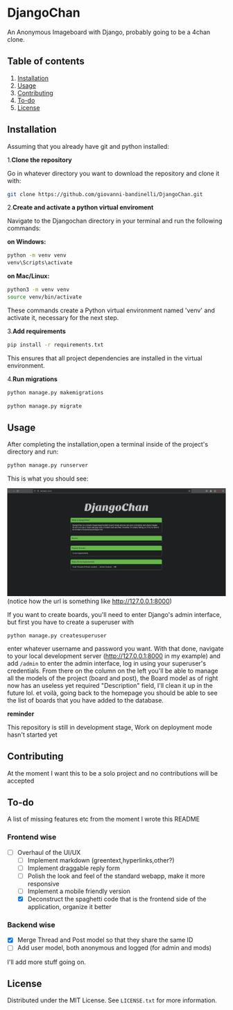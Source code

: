 # DjangoChan
An Anonymous Imageboard with Django, probably going to be a 4chan clone.

## Table of contents
1. [Installation](#installation)
2. [Usage](#usage)
3. [Contributing](#contributing)
4. [To-do](#to-do)
5. [License](#license)
   

## Installation
Assuming that you already have git and python installed:  

1.**Clone the repository**

Go in whatever directory you want to download the repository and clone it with:
```bash
git clone https://github.com/giovanni-bandinelli/DjangoChan.git
```

2.**Create and activate a python virtual enviroment**

Navigate to the Djangochan directory in your terminal and run the following commands:

   **on Windows:**

```bash
python -m venv venv
venv\Scripts\activate
```
   **on Mac/Linux:**
```bash
python3 -m venv venv
source venv/bin/activate
```
These commands create a Python virtual environment named 'venv' and activate it, necessary for the next step.

3.**Add requirements**
```bash
pip install -r requirements.txt
```
This ensures that all project dependencies are installed in the virtual environment.

4.**Run migrations**
```bash
python manage.py makemigrations
```
```bash
python manage.py migrate
```
## Usage
After completing the installation,open a terminal inside of the project's directory and run:
```bash
python manage.py runserver
```

This is what you should see:

![empty homepage](core/docs/readme_images/qwerty.png)
(notice how the url is something like http://127.0.0.1:8000)

If you want to create boards, you'll need to enter Django's admin interface, but first you have to create a superuser with

```bashUser
python manage.py createsuperuser
```
enter whatever username and password you want.
With that done, navigate to your local development server (http://127.0.0.1:8000 in my example) and add `/admin` to enter the admin interface, log in using your superuser's credentials.
From there on the column on the left you'll be able to manage all the models of the project (board and post), the Board model as of right now has an useless yet required "Description" field, I'll clean it up in the future lol.
et voilà, going back to the homepage you should be able to see the list of boards that you have added to the database.

**reminder**

This repository is still in development stage, Work on deployment mode hasn't started yet 
## Contributing 
At the moment I want this to be a solo project and no contributions will be accepted

## To-do

A list of missing features etc from the moment I wrote this README

### Frontend wise
- [ ] Overhaul of the UI/UX
   - [ ] Implement markdown (greentext,hyperlinks,other?)
   - [ ] Implement draggable reply form
   - [ ] Polish the look and feel of the standard webapp, make it more responsive
   - [ ] Implement a mobile friendly version
   - [x] Deconstruct the spaghetti code that is the frontend side of the application, organize it better

### Backend wise
- [x] Merge Thread and Post model so that they share the same ID
- [ ] Add user model, both anonymous and logged (for admin and mods)

I'll add more stuff going on.

## License

Distributed under the MIT License. See `LICENSE.txt` for more information.
  
  
  


